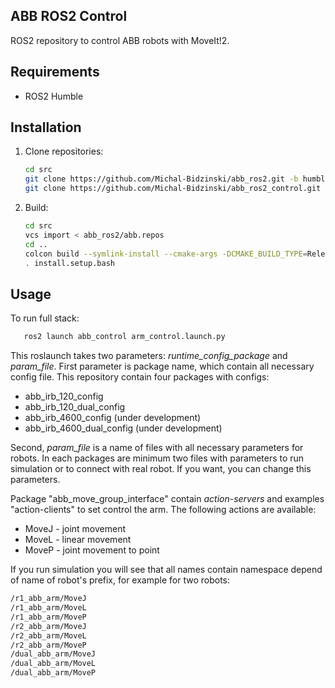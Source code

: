 ## ABB ROS2 Control

ROS2 repository to control ABB robots with MoveIt!2.


## Requirements

* ROS2 Humble

## Installation

1. Clone repositories:
   ```sh
   cd src
   git clone https://github.com/Michal-Bidzinski/abb_ros2.git -b humble
   git clone https://github.com/Michal-Bidzinski/abb_ros2_control.git
   ```
2. Build:
   ```sh
   cd src
   vcs import < abb_ros2/abb.repos
   cd ..
   colcon build --symlink-install --cmake-args -DCMAKE_BUILD_TYPE=Release -DCMAKE_EXPORT_COMPILE_COMMANDS=On -Wall -Wextra -Wpedantic
   . install.setup.bash
   ```
   
## Usage
To run full stack:
```sh
   ros2 launch abb_control arm_control.launch.py
```
This roslaunch takes two parameters: *runtime_config_package* and *param_file*. 
First parameter is package name, which contain all necessary config file. This repository contain four packages with configs:
* abb_irb_120_config
* abb_irb_120_dual_config
* abb_irb_4600_config (under development)
* abb_irb_4600_dual_config (under development)

Second, *param_file* is a name of files with all necessary parameters for robots. 
In each packages are minimum two files with parameters to run simulation or to connect with real robot.
If you want, you can change this parameters.

Package "abb_move_group_interface" contain *action-servers* and examples "action-clients" to set control the arm.
The following actions are available:
* MoveJ - joint movement
* MoveL - linear movement
* MoveP - joint movement to point

If you run simulation you will see that all names contain namespace depend of name of robot's prefix, for example for two robots:
```sh
/r1_abb_arm/MoveJ
/r1_abb_arm/MoveL
/r1_abb_arm/MoveP
/r2_abb_arm/MoveJ
/r2_abb_arm/MoveL
/r2_abb_arm/MoveP
/dual_abb_arm/MoveJ
/dual_abb_arm/MoveL
/dual_abb_arm/MoveP
```
